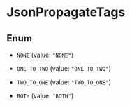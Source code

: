 

# JsonPropagateTags

## Enum


* `NONE` (value: `"NONE"`)

* `ONE_TO_TWO` (value: `"ONE_TO_TWO"`)

* `TWO_TO_ONE` (value: `"TWO_TO_ONE"`)

* `BOTH` (value: `"BOTH"`)



